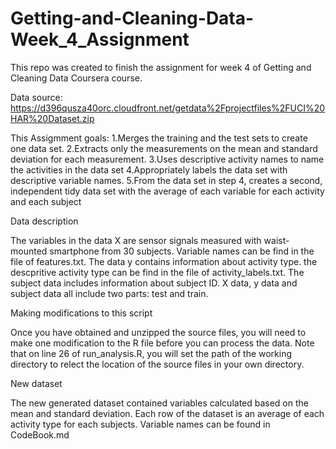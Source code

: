 # Getting-and-Cleaning-Data-Week_4_Assignment

This repo was created to finish the assignment for week 4 of Getting and Cleaning Data Coursera course.

Data source: https://d396qusza40orc.cloudfront.net/getdata%2Fprojectfiles%2FUCI%20HAR%20Dataset.zip

This Assigmment goals: 
  1.Merges the training and the test sets to create one data set.
  2.Extracts only the measurements on the mean and standard deviation for each measurement.
  3.Uses descriptive activity names to name the activities in the data set
  4.Appropriately labels the data set with descriptive variable names.
  5.From the data set in step 4, creates a second, independent tidy data set with the average of each variable for each activity and each     subject
  
Data description

The variables in the data X are sensor signals measured with waist-mounted smartphone from 30 subjects. Variable names can be find in the file of features.txt. The data y contains information about activity type. the descpritive activity type can be find in the file of activity_labels.txt. The subject data includes information about subject ID. X data, y data and subject data all include two parts: test and train.

Making modifications to this script

Once you have obtained and unzipped the source files, you will need to make one modification to the R file before you can process the data. Note that on line 26 of run_analysis.R, you will set the path of the working directory to relect the location of the source files in your own directory.

New dataset

The new generated dataset contained variables calculated based on the mean and standard deviation. Each row of the dataset is an average of each activity type for each subjects. Variable names can be found in CodeBook.md
